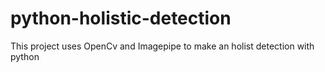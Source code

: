 # python-holistic-detection
This project uses OpenCv and Imagepipe to make an holist detection with python
